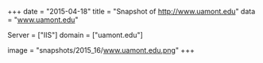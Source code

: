 
+++
date = "2015-04-18"
title = "Snapshot of http://www.uamont.edu"
data = "www.uamont.edu"

Server = ["IIS"]
domain = ["uamont.edu"]

  image = "snapshots/2015_16/www.uamont.edu.png"
+++
#
